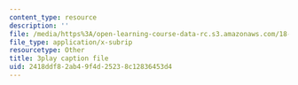 ```yaml
---
content_type: resource
description: ''
file: /media/https%3A/open-learning-course-data-rc.s3.amazonaws.com/18-06sc-linear-algebra-fall-2011/2418ddf82ab49f4d25238c12836453d4_Y_Ac6KiQ1t0.srt
file_type: application/x-subrip
resourcetype: Other
title: 3play caption file
uid: 2418ddf8-2ab4-9f4d-2523-8c12836453d4
---
```


